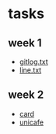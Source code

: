 # tasks
## week 1
- [gitlog.txt](tasks/week1/gitlog.txt)
- [line.txt](tasks/week1/line.txt)

## week 2
- [card](tasks/week2/card)
- [unicafe](tasks/week2/unicafe)
